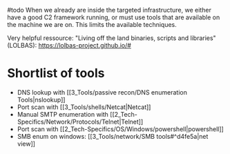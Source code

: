 #todo 
When we already are inside the targeted infrastructure, we either have a good C2 framework running, or must use tools that are available on the machine we are on. This limits the available techniques.

Very helpful ressource: "Living off the land binaries, scripts and libraries" (LOLBAS): https://lolbas-project.github.io/#

# Shortlist of tools
- DNS lookup with [[3_Tools/passive recon/DNS enumeration Tools|nslookup]]
- Port scan with [[3_Tools/shells/Netcat|Netcat]]
- Manual SMTP enumeration with [[2_Tech-Specifics/Network/Protocols/Telnet|Telnet]]
- Port scan with [[2_Tech-Specifics/OS/Windows/powershell|powershell]]
- SMB enum on windows: [[3_Tools/network/SMB tools#^d4fe5a|net view]]


